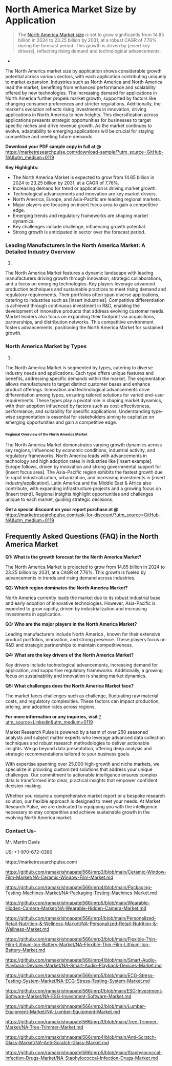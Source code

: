 <h1>North America  Market&nbsp;Size by Application</h1><blockquote><p>The <a href="https://marketresearchpulse.com/download-sample/?utm_source=GitHub-NA&amp;utm_medium=0119">North America  Market size</a> is set to grow significantly from 14.85 billion in 2024 to 23.25 billion by 2031, at a robust CAGR of 7.76% during the forecast period. This growth is driven by [insert key drivers], reflecting rising demand and technological advancements.</p></blockquote><ul><li></li></ul><p>The North America  market size by application shows considerable growth potential across various sectors, with each application contributing uniquely to market expansion. Industries such as North America  and North America  lead the market, benefiting from enhanced performance and scalability offered by new technologies. The increasing demand for applications in North America  further propels market growth, supported by factors like changing consumer preferences and stricter regulations. Additionally, the market's evolution reflects rising investments in innovation, driving applications in North America  to new heights. This diversification across applications presents strategic opportunities for businesses to target specific niches and drive revenue growth. As the market continues to evolve, adaptability to emerging applications will be crucial for staying competitive and meeting future demands.</p><p><strong>Download your PDF sample copy in full at @ </strong><a href="https://marketresearchpulse.com/download-sample/?utm_source=GitHub-NA&amp;utm_medium=0119">https://marketresearchpulse.com/download-sample/?utm_source=GitHub-NA&amp;utm_medium=0119</a></p><p><strong>Key Highlights: </strong></p><ul><li>The North America  Market is expected to grow from 14.85 billion in 2024 to 23.25 billion by 2031, at a CAGR of 7.76%.</li><li>Increasing demand for trend or application is driving market growth.</li><li>Technological advancements and innovation are key market drivers.</li><li>North America, Europe, and Asia-Pacific are leading regional markets.</li><li>Major players are focusing on insert focus area to gain a competitive edge.</li><li>Emerging trends and regulatory frameworks are shaping market dynamics.</li><li>Key challenges include challenge, influencing growth potential.</li><li>Strong growth is anticipated in sector over the forecast period.</li></ul><h3>Leading Manufacturers in the North America  Market: A Detailed Industry Overview</h3><ol><li></li></ol><div class="flex max-w-full flex-col flex-grow"><div class="min-h-8 text-message flex w-full flex-col items-end gap-2 whitespace-normal break-words [.text-message+&amp;]:mt-5" dir="auto" data-message-author-role="assistant" data-message-id="fd8432e4-4910-450d-b182-61b7bfb0a01f" data-message-model-slug="gpt-4o"><div class="flex w-full flex-col gap-1 empty:hidden first:pt-[3px]"><div class="markdown prose w-full break-words dark:prose-invert light"><p>The North America  Market features a dynamic landscape with leading manufacturers driving growth through innovation, strategic collaborations, and a focus on emerging technologies. Key players leverage advanced production techniques and sustainable practices to meet rising demand and regulatory requirements. Their portfolios often span diverse applications, catering to industries such as [insert industries]. Competitive differentiation is achieved through continuous investment in R&amp;D, enabling the development of innovative products that address evolving customer needs. Market leaders also focus on expanding their footprint via acquisitions, partnerships, and distribution networks. This competitive environment fosters advancements, positioning the North America  Market for sustained growth.</p></div></div></div></div><h3>North America  Market by Types</h3><ol><li></li></ol><div class="flex max-w-full flex-col flex-grow"><div class="min-h-8 text-message flex w-full flex-col items-end gap-2 whitespace-normal break-words [.text-message+&amp;]:mt-5" dir="auto" data-message-author-role="assistant" data-message-id="084470be-0bb7-4664-bddf-5156b4f41249" data-message-model-slug="gpt-4o-mini"><div class="flex w-full flex-col gap-1 empty:hidden first:pt-[3px]"><div class="markdown prose w-full break-words dark:prose-invert light"><p>The North America  Market is segmented by types, catering to diverse industry needs and applications. Each type offers unique features and benefits, addressing specific demands within the market. The segmentation allows manufacturers to target distinct customer bases and enhance product offerings. Innovation and technological advancements drive differentiation among types, ensuring tailored solutions for varied end-user requirements. These types play a pivotal role in shaping market dynamics, with their adoption influenced by factors such as cost-effectiveness, performance, and suitability for specific applications. Understanding type-wise segmentation is essential for stakeholders aiming to capitalize on emerging opportunities and gain a competitive edge.</p></div></div></div></div><h3><span style="font-size: 11px;">Regional Overview of the North America  Market</span></h3><div class="flex max-w-full flex-col flex-grow"><div class="min-h-8 text-message flex w-full flex-col items-end gap-2 whitespace-normal break-words [.text-message+&amp;]:mt-5" dir="auto" data-message-author-role="assistant" data-message-id="e9038762-ce64-4e30-91c9-9bd413514231" data-message-model-slug="gpt-4o-mini"><div class="flex w-full flex-col gap-1 empty:hidden first:pt-[3px]"><div class="markdown prose w-full break-words dark:prose-invert light"><p>The North America  Market demonstrates varying growth dynamics across key regions, influenced by economic conditions, industrial activity, and regulatory frameworks. North America leads with advancements in technology and high adoption rates in industries like [insert example]. Europe follows, driven by innovation and strong governmental support for [insert focus area]. The Asia-Pacific region exhibits the fastest growth due to rapid industrialization, urbanization, and increasing investments in [insert industry/application]. Latin America and the Middle East &amp; Africa also contribute, with expanding infrastructure projects and a growing focus on [insert trend]. Regional insights highlight opportunities and challenges unique to each market, guiding strategic decisions.</p></div></div></div></div><p><strong>Get a special discount on your report purchase at @ </strong><a href="https://marketresearchpulse.com/ask-for-discount/?utm_source=GitHub-NA&amp;utm_medium=0119">https://marketresearchpulse.com/ask-for-discount/?utm_source=GitHub-NA&amp;utm_medium=0119</a></p><h2>Frequently Asked Questions (FAQ) in the North America  Market</h2><p><strong>Q1: What is the growth forecast for the North America  Market?</strong></p><p>The North America  Market is projected to grow from 14.85 billion in 2024 to 23.25 billion by 2031, at a CAGR of 7.76%. This growth is fueled by advancements in trends and rising demand across industries.</p><p><strong>Q2: Which region dominates the North America  Market?</strong></p><p>North America currently leads the market due to its robust industrial base and early adoption of innovative technologies. However, Asia-Pacific is expected to grow rapidly, driven by industrialization and increasing investments in application.</p><p><strong>Q3: Who are the major players in the North America  Market?</strong></p><p>Leading manufacturers include North America , known for their extensive product portfolios, innovation, and strong presence. These players focus on R&amp;D and strategic partnerships to maintain competitiveness.</p><p><strong>Q4: What are the key drivers of the North America  Market?</strong></p><p>Key drivers include technological advancements, increasing demand for application, and supportive regulatory frameworks. Additionally, a growing focus on sustainability and innovation is shaping market dynamics.</p><p><strong>Q5: What challenges does the North America  Market face?</strong></p><p>The market faces challenges such as challenge, fluctuating raw material costs, and regulatory complexities. These factors can impact production, pricing, and adoption rates across regions.</p><p><strong>For more information or any inquiries, visit&nbsp;</strong><a href="?utm_source=Linkedin&utm_medium=0119">?utm_source=Linkedin&utm_medium=0119</a></p><p>Market Research Pulse is powered by a team of over 250 seasoned analysts and subject matter experts who leverage advanced data collection techniques and robust research methodologies to deliver actionable insights. We go beyond data presentation, offering deep analysis and strategic recommendations tailored to your business goals.</p><p>With expertise spanning over 25,000 high-growth and niche markets, we specialize in providing customized solutions that address your unique challenges. Our commitment to actionable intelligence ensures complex data is transformed into clear, practical insights that empower confident decision-making.</p><p>Whether you require a comprehensive market report or a bespoke research solution, our flexible approach is designed to meet your needs. At Market Research Pulse, we are dedicated to equipping you with the intelligence necessary to stay competitive and achieve sustainable growth in the evolving North America  market.</p><h3><strong>Contact Us-</strong></h3><p>Mr. Martin Davis</p><p>US: +1-970-672-0390</p><p>https://marketresearchpulse.com/</p><p><a href="https://github.com/ramakrishnapatel566/mrp3/blob/main/Ceramic-Window-Film-Market/NA-Ceramic-Window-Film-Market.md">https://github.com/ramakrishnapatel566/mrp3/blob/main/Ceramic-Window-Film-Market/NA-Ceramic-Window-Film-Market.md</a></p><p><a href="https://github.com/ramakrishnapatel566/mrp4/blob/main/Packaging-Testing-Machines-Market/NA-Packaging-Testing-Machines-Market.md">https://github.com/ramakrishnapatel566/mrp4/blob/main/Packaging-Testing-Machines-Market/NA-Packaging-Testing-Machines-Market.md</a></p><p><a href="https://github.com/ramakrishnapatel566/mrp5/blob/main/Wearable-Hidden-Camera-Market/NA-Wearable-Hidden-Camera-Market.md">https://github.com/ramakrishnapatel566/mrp5/blob/main/Wearable-Hidden-Camera-Market/NA-Wearable-Hidden-Camera-Market.md</a></p><p><a href="https://github.com/ramakrishnapatel566/mrp1/blob/main/Personalized-Retail-Nutrition-&-Wellness-Market/NA-Personalized-Retail-Nutrition-&-Wellness-Market.md">https://github.com/ramakrishnapatel566/mrp1/blob/main/Personalized-Retail-Nutrition-&-Wellness-Market/NA-Personalized-Retail-Nutrition-&-Wellness-Market.md</a></p><p><a href="https://github.com/ramakrishnapatel566/mrp3/blob/main/Flexible-Thin-Film-Lithium-Ion-Battery-Market/NA-Flexible-Thin-Film-Lithium-Ion-Battery-Market.md">https://github.com/ramakrishnapatel566/mrp3/blob/main/Flexible-Thin-Film-Lithium-Ion-Battery-Market/NA-Flexible-Thin-Film-Lithium-Ion-Battery-Market.md</a></p><p><a href="https://github.com/ramakrishnapatel566/mrp4/blob/main/Smart-Audio-Playback-Devices-Market/NA-Smart-Audio-Playback-Devices-Market.md">https://github.com/ramakrishnapatel566/mrp4/blob/main/Smart-Audio-Playback-Devices-Market/NA-Smart-Audio-Playback-Devices-Market.md</a></p><p><a href="https://github.com/ramakrishnapatel566/mrp5/blob/main/ECG-Stress-Testing-System-Market/NA-ECG-Stress-Testing-System-Market.md">https://github.com/ramakrishnapatel566/mrp5/blob/main/ECG-Stress-Testing-System-Market/NA-ECG-Stress-Testing-System-Market.md</a></p><p><a href="https://github.com/ramakrishnapatel566/mrp1/blob/main/ESG-Investment-Software-Market/NA-ESG-Investment-Software-Market.md">https://github.com/ramakrishnapatel566/mrp1/blob/main/ESG-Investment-Software-Market/NA-ESG-Investment-Software-Market.md</a></p><p><a href="https://github.com/ramakrishnapatel566/mrp2/blob/main/Lumber-Equipment-Market/NA-Lumber-Equipment-Market.md">https://github.com/ramakrishnapatel566/mrp2/blob/main/Lumber-Equipment-Market/NA-Lumber-Equipment-Market.md</a></p><p><a href="https://github.com/ramakrishnapatel566/mrp3/blob/main/Tree-Trimmer-Market/NA-Tree-Trimmer-Market.md">https://github.com/ramakrishnapatel566/mrp3/blob/main/Tree-Trimmer-Market/NA-Tree-Trimmer-Market.md</a></p><p><a href="https://github.com/ramakrishnapatel566/mrp4/blob/main/Anti-Scratch-Glass-Market/NA-Anti-Scratch-Glass-Market.md">https://github.com/ramakrishnapatel566/mrp4/blob/main/Anti-Scratch-Glass-Market/NA-Anti-Scratch-Glass-Market.md</a></p><p><a href="https://github.com/ramakrishnapatel566/mrp5/blob/main/Staphylococcal-Infection-Drugs-Market/NA-Staphylococcal-Infection-Drugs-Market.md">https://github.com/ramakrishnapatel566/mrp5/blob/main/Staphylococcal-Infection-Drugs-Market/NA-Staphylococcal-Infection-Drugs-Market.md</a></p>
